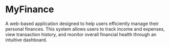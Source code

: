 # MyFinance
A web-based application designed to help users efficiently manage their personal finances. This system allows users to track income and expenses, view transaction history, and monitor overall financial health through an intuitive dashboard.
